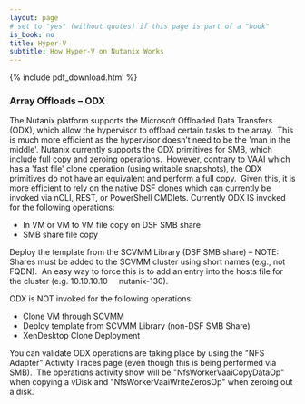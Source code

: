 ```yaml
---
layout: page
# set to "yes" (without quotes) if this page is part of a "book"
is_book: no
title: Hyper-V
subtitle: How Hyper-V on Nutanix Works
---
```


{% include pdf_download.html %}

### Array Offloads – ODX

The Nutanix platform supports the Microsoft Offloaded Data Transfers (ODX), which allow the hypervisor to offload certain tasks to the array.  This is much more efficient as the hypervisor doesn’t need to be the 'man in the middle'. Nutanix currently supports the ODX primitives for SMB, which include full copy and zeroing operations.  However, contrary to VAAI which has a 'fast file' clone operation (using writable snapshots), the ODX primitives do not have an equivalent and perform a full copy.  Given this, it is more efficient to rely on the native DSF clones which can currently be invoked via nCLI, REST, or PowerShell CMDlets. Currently ODX IS invoked for the following operations:

* In VM or VM to VM file copy on DSF SMB share
* SMB share file copy

Deploy the template from the SCVMM Library (DSF SMB share) – NOTE: Shares must be added to the SCVMM cluster using short names (e.g., not FQDN).  An easy way to force this is to add an entry into the hosts file for the cluster (e.g. 10.10.10.10     nutanix-130).

ODX is NOT invoked for the following operations:

* Clone VM through SCVMM
* Deploy template from SCVMM Library (non-DSF SMB Share)
* XenDesktop Clone Deployment

You can validate ODX operations are taking place by using the "NFS Adapter" Activity Traces page (even though this is being performed via SMB).  The operations activity show will be "NfsWorkerVaaiCopyDataOp" when copying a vDisk and "NfsWorkerVaaiWriteZerosOp" when zeroing out a disk.